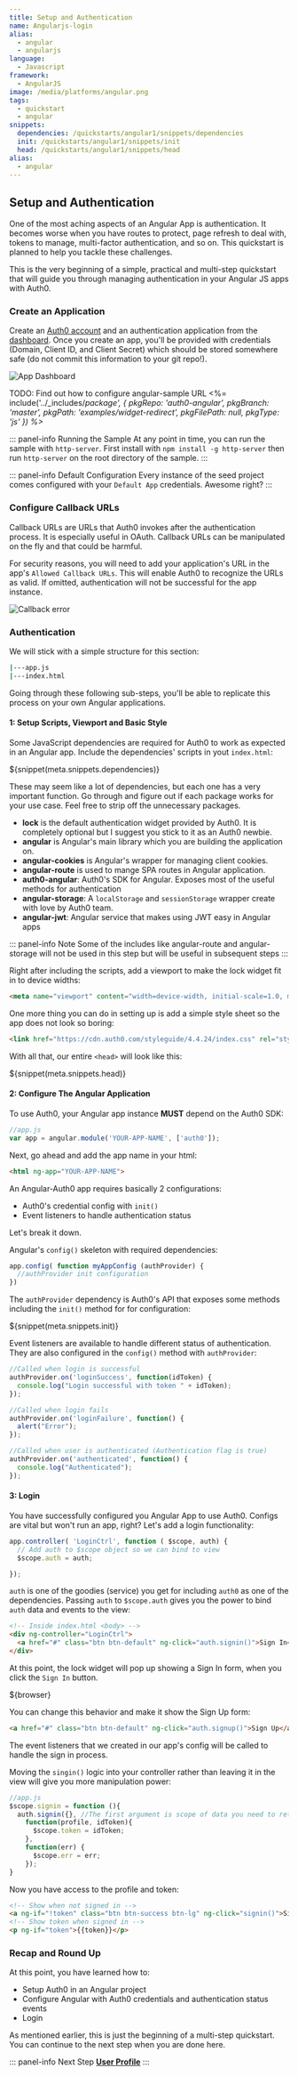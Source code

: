```yaml
---
title: Setup and Authentication
name: Angularjs-login
alias:
  - angular
  - angularjs
language:
  - Javascript
framework:
  - AngularJS
image: /media/platforms/angular.png
tags:
  - quickstart
  - angular
snippets:
  dependencies: /quickstarts/angular1/snippets/dependencies
  init: /quickstarts/angular1/snippets/init
  head: /quickstarts/angular1/snippets/head
alias:
  - angular
---
```


## Setup and Authentication

One of the most aching aspects of an Angular App is authentication. It becomes worse when you have routes to protect, page refresh to deal with, tokens to manage, multi-factor authentication, and so on. This quickstart is planned to help you tackle these challenges.

This is the very beginning of a simple, practical and multi-step quickstart that will guide you through managing authentication in your Angular JS apps with Auth0.


### Create an Application

Create an [Auth0 account](https://manage.auth0.com/login) and an authentication application from the [dashboard](https://manage.auth0.com/#/). Once you create an app, you'll be provided with credentials (Domain, Client ID, and Client Secret) which should be stored somewhere safe (do not commit this information to your git repo!).

![App Dashboard](/media/articles/angularjs/app_dashboard.png)

TODO: Find out how to configure angular-sample URL
<%= include('../_includes/_package', {
  pkgRepo: 'auth0-angular',
  pkgBranch: 'master',
  pkgPath: 'examples/widget-redirect',
  pkgFilePath: null,
  pkgType: 'js'
}) %>_

::: panel-info Running the Sample
At any point in time, you can run the sample with `http-server`. First install with `npm install -g http-server` then run `http-server` on the root directory of the sample.
:::

::: panel-info Default Configuration
Every instance of the seed project comes configured with your `Default App` credentials. Awesome right?
:::

### Configure Callback URLs

Callback URLs are URLs that Auth0 invokes after the authentication process. It is especially useful in OAuth. Callback URLs can be manipulated on the fly and that could be harmful.

For security reasons, you will need to add your application's URL in the app's `Allowed Callback URLs`. This will enable Auth0 to recognize the URLs as valid. If omitted, authentication will not be successful for the app instance.

![Callback error](/media/articles/angularjs/callback_error2.png)

### Authentication

We will stick with a simple structure for this section:
```bash
|---app.js
|---index.html
```

Going through these following sub-steps, you'll be able to replicate this process on your own Angular applications.

#### 1: Setup Scripts, Viewport and Basic Style
Some JavaScript dependencies are required for Auth0 to work as expected in an Angular app. Include the dependencies' scripts in yout `index.html`:

${snippet(meta.snippets.dependencies)}

These may seem like a lot of dependencies, but each one has a very important function. Go through and figure out if each package works for your use case. Feel free to strip off the unnecessary packages.

 - **lock** is the default authentication widget provided by Auth0. It is completely optional but I suggest you stick to it as an Auth0 newbie.
 - **angular** is Angular's main library which you are building the application on.
 - **angular-cookies** is Angular's wrapper for managing client cookies.
 - **angular-route** is used to mange SPA routes in Angular application.
 - **auth0-angular**: Auth0's SDK for Angular. Exposes most of the useful methods for authentication
 - **angular-storage**: A `localStorage` and `sessionStorage` wrapper create with love by Auth0 team.
 - **angular-jwt**: Angular service that makes using JWT easy in Angular apps

 ::: panel-info Note
 Some of the includes like angular-route and angular-storage will not be used in this step but will be useful in subsequent steps
 :::

Right after including the scripts, add a viewport to make the lock widget fit in to device widths:

```html
<meta name="viewport" content="width=device-width, initial-scale=1.0, maximum-scale=1.0, user-scalable=no" />
```

One more thing you can do in setting up is add a simple style sheet so the app does not look so boring:

```html
<link href="https://cdn.auth0.com/styleguide/4.4.24/index.css" rel="stylesheet" />
```

With all that, our entire `<head>` will look like this:

${snippet(meta.snippets.head)}

#### 2: Configure The Angular Application
To use Auth0, your Angular app instance **MUST** depend on the Auth0 SDK:

```javascript
//app.js
var app = angular.module('YOUR-APP-NAME', ['auth0']);
```

Next, go ahead and add the app name in your html:

```html
<html ng-app="YOUR-APP-NAME">
```

An Angular-Auth0 app requires basically 2 configurations:

 - Auth0's credential config with `init()`
 - Event listeners to handle authentication status

Let's break it down.

Angular's `config()` skeleton with required dependencies:
```javascript
app.config( function myAppConfig (authProvider) {
  //authProvider init configuration
})
```

The `authProvider` dependency is Auth0's API that exposes some methods including the `init()` method for for configuration:

${snippet(meta.snippets.init)}

Event listeners are available to handle different status of authentication. They are also configured in the `config()` method with `authProvider`:

```javascript
//Called when login is successful
authProvider.on('loginSuccess', function(idToken) {
  console.log("Login successful with token " + idToken);
});

//Called when login fails
authProvider.on('loginFailure', function() {
  alert("Error");
});

//Called when user is authenticated (Authentication flag is true)
authProvider.on('authenticated', function() {
  console.log("Authenticated");
});
```

#### 3: Login

You have successfully configured you Angular App to use Auth0. Configs are vital but won't run an app, right? Let's add a login functionality:

```javascript
app.controller( 'LoginCtrl', function ( $scope, auth) {
  // Add auth to $scope object so we can bind to view
  $scope.auth = auth;

});
```
`auth` is one of the goodies (service) you get for including `auth0` as one of the dependencies. Passing `auth` to `$scope.auth` gives you the power to bind `auth` data and events to the view:

```html
<!-- Inside index.html <body> -->
<div ng-controller="LoginCtrl">
  <a href="#" class="btn btn-default" ng-click="auth.signin()">Sign In</a>
</div>
```

At this point, the lock widget will pop up showing a Sign In form,  when you click the `Sign In` button.

${browser}

You can change this behavior and make it show the Sign Up form:

```html
<a href="#" class="btn btn-default" ng-click="auth.signup()">Sign Up</a>
```

The event listeners that we created in our app's config will be called to handle the sign in process.

Moving the `singin()` logic into your controller rather than leaving it in the view will give you more manipulation power:

```javaScript
//app.js
$scope.signin = function (){
  auth.signin({}, //The first argument is scope of data you need to return
    function(profile, idToken){
      $scope.token = idToken;
    },
    function(err) {
      $scope.err = err;
    });
}
```
Now you have access to the profile and token:

```html
<!-- Show when not signed in -->
<a ng-if="!token" class="btn btn-success btn-lg" ng-click="signin()">Sign In</a>
<!-- Show token when signed in -->
<p ng-if="token">{{token}}</p>
```

### Recap and Round Up
At this point, you have learned how to:
- Setup Auth0 in an Angular project
- Configure Angular with Auth0 credentials and authentication status events
- Login

As mentioned earlier, this is just the beginning of a multi-step quickstart. You can continue to the next step when you are done here.

::: panel-info Next Step
**[User Profile]()**
:::

